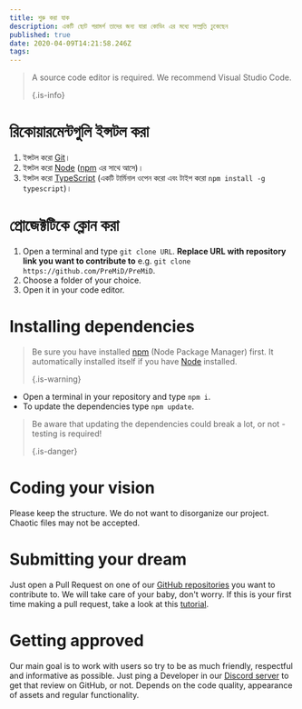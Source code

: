 ```yaml
---
title: শুরু করা যাক
description: একটি ছোট পরামর্শ তাদের জন্য যারা কোডিং এর মধ্যে সম্প্রতি ঢুকেছেন
published: true
date: 2020-04-09T14:21:58.246Z
tags:
---
```


> A source code editor is required. We recommend Visual Studio Code. 
> 
> {.is-info}

# রিকোয়ারমেন্টগুলি ইন্সটল করা
1. ইন্সটল করো [Git](https://git-scm.com/)।
2. ইন্সটল করো [Node](https://nodejs.org/en/) ([npm](https://www.npmjs.com/) এর সাথে আসে)।
3. ইন্সটল করো [TypeScript](https://www.typescriptlang.org/index.html#download-links) (একটি টার্মিনাল ওপেন করো এবং টাইপ করো `npm install -g typescript`)।

# প্রোজেক্টটিকে ক্লোন করা
1. Open a terminal and type `git clone URL`. **Replace URL with repository link you want to contribute to** e.g. `git clone https://github.com/PreMiD/PreMiD`.
2. Choose a folder of your choice.
3. Open it in your code editor.

# Installing dependencies
> Be sure you have installed [npm](https://www.npmjs.com/) (Node Package Manager) first. It automatically installed itself if you have [Node](https://nodejs.org/en/) installed. 
> 
> {.is-warning}

- Open a terminal in your repository and type `npm i`.
- To update the dependencies type `npm update`.

> Be aware that updating the dependencies could break a lot, or not - testing is required! 
> 
> {.is-danger}

# Coding your vision
Please keep the structure. We do not want to disorganize our project. Chaotic files may not be accepted.

# Submitting your dream
Just open a Pull Request on one of our [GitHub repositories](https://github.com/PreMiD/) you want to contribute to. We will take care of your baby, don't worry. If this is your first time making a pull request, take a look at this [tutorial](https://help.github.com/en/articles/creating-a-pull-request).

# Getting approved
Our main goal is to work with users so try to be as much friendly, respectful and informative as possible. Just ping a Developer in our [Discord server](https://discord.gg/WvfVZ8T) to get that review on GitHub, or not. Depends on the code quality, appearance of assets and regular functionality.